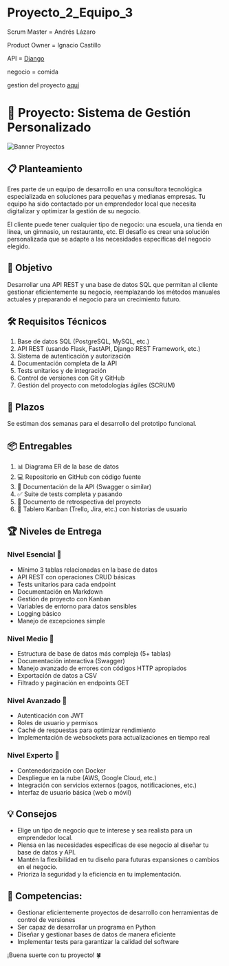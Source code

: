 # Proyecto_2_Equipo_3
Scrum Master = Andrés Lázaro

Product Owner = Ignacio Castillo

API = [Django](https://www.djangoproject.com/)

negocio = comida

gestion del proyecto [aquí](https://github.com/orgs/Factoria-F5-madrid/projects/25)


# 🚀 Proyecto: Sistema de Gestión Personalizado

![Banner Proyectos](https://github.com/user-attachments/assets/94ecebe4-ceba-47ae-8f3c-af14bdfe8606)

## 📋 Planteamiento

Eres parte de un equipo de desarrollo en una consultora tecnológica especializada en soluciones para pequeñas y medianas empresas. Tu equipo ha sido contactado por un emprendedor local que necesita digitalizar y optimizar la gestión de su negocio.

El cliente puede tener cualquier tipo de negocio: una escuela, una tienda en línea, un gimnasio, un restaurante, etc. El desafío es crear una solución personalizada que se adapte a las necesidades específicas del negocio elegido.

## 🎯 Objetivo

Desarrollar una API REST y una base de datos SQL que permitan al cliente gestionar eficientemente su negocio, reemplazando los métodos manuales actuales y preparando el negocio para un crecimiento futuro.

## 🛠️ Requisitos Técnicos

1. Base de datos SQL (PostgreSQL, MySQL, etc.)
2. API REST (usando Flask, FastAPI, Django REST Framework, etc.)
3. Sistema de autenticación y autorización
4. Documentación completa de la API
5. Tests unitarios y de integración
6. Control de versiones con Git y GitHub
7. Gestión del proyecto con metodologías ágiles (SCRUM)

## 📅 Plazos

Se estiman dos semanas para el desarrollo del prototipo funcional.

## 📦 Entregables

1. 📊 Diagrama ER de la base de datos
2. 💻 Repositorio en GitHub con código fuente
3. 🔗 Documentación de la API (Swagger o similar)
4. ✅ Suite de tests completa y pasando
5. 📝 Documento de retrospectiva del proyecto
6. 📌 Tablero Kanban (Trello, Jira, etc.) con historias de usuario

## 🏆 Niveles de Entrega

### Nivel Esencial 🥉

- Mínimo 3 tablas relacionadas en la base de datos
- API REST con operaciones CRUD básicas
- Tests unitarios para cada endpoint
- Documentación en Markdown
- Gestión de proyecto con Kanban
- Variables de entorno para datos sensibles
- Logging básico
- Manejo de excepciones simple

### Nivel Medio 🥈

- Estructura de base de datos más compleja (5+ tablas)
- Documentación interactiva (Swagger)
- Manejo avanzado de errores con códigos HTTP apropiados
- Exportación de datos a CSV
- Filtrado y paginación en endpoints GET

### Nivel Avanzado 🥇

- Autenticación con JWT
- Roles de usuario y permisos
- Caché de respuestas para optimizar rendimiento
- Implementación de websockets para actualizaciones en tiempo real

### Nivel Experto 🏅

- Contenedorización con Docker
- Despliegue en la nube (AWS, Google Cloud, etc.)
- Integración con servicios externos (pagos, notificaciones, etc.)
- Interfaz de usuario básica (web o móvil)

## 💡 Consejos

- Elige un tipo de negocio que te interese y sea realista para un emprendedor local.
- Piensa en las necesidades específicas de ese negocio al diseñar tu base de datos y API.
- Mantén la flexibilidad en tu diseño para futuras expansiones o cambios en el negocio.
- Prioriza la seguridad y la eficiencia en tu implementación.

## 🌟 Competencias:
- Gestionar eficientemente proyectos de desarrollo con herramientas de control de versiones
- Ser capaz de desarrollar un programa en Python
- Diseñar y gestionar bases de datos de manera eficiente
- Implementar tests para garantizar la calidad del software

¡Buena suerte con tu proyecto! 🍀
